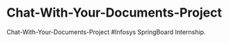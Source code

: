 # Chat-With-Your-Documents-Project
Chat-With-Your-Documents-Project
#Infosys SpringBoard Internship.
